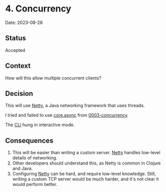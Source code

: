 # 4. Concurrency
Date: 2023-08-28

## Status
Accepted

## Context
How will this allow multiple concurrent clients?

## Decision
This will use [Netty](https://netty.io/4.1/api/index.html), a Java networking framework that uses threads.

I tried and failed to use [core.async](https://clojure.github.io/core.async/) from [0003-concurrency](0003-concurrency.md).

The [CLI](https://docs.redis.com/latest/rs/references/cli-utilities/redis-cli/) hung in interactive mode.

## Consequences
1. This will be easier than writing a custom server. [Netty](https://netty.io/4.1/api/index.html) handles low-level details of networking.
1. Other developers should understand this, as Netty is common in Clojure and Java.
1. Configuring [Netty](https://netty.io/4.1/api/index.html) can be hard, and require low-level knowledge. Still, writing a custom TCP server would be much harder, and it's not clear it would perform better.
